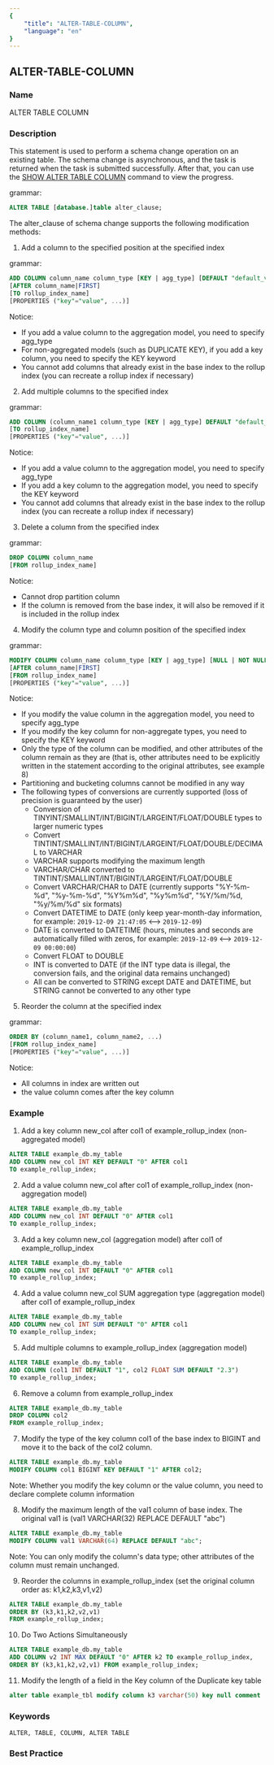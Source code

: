 ```yaml
---
{
    "title": "ALTER-TABLE-COLUMN",
    "language": "en"
}
---
```


<!--
Licensed to the Apache Software Foundation (ASF) under one
or more contributor license agreements.  See the NOTICE file
distributed with this work for additional information
regarding copyright ownership.  The ASF licenses this file
to you under the Apache License, Version 2.0 (the
"License"); you may not use this file except in compliance
with the License.  You may obtain a copy of the License at

  http://www.apache.org/licenses/LICENSE-2.0

Unless required by applicable law or agreed to in writing,
software distributed under the License is distributed on an
"AS IS" BASIS, WITHOUT WARRANTIES OR CONDITIONS OF ANY
KIND, either express or implied.  See the License for the
specific language governing permissions and limitations
under the License.
-->

## ALTER-TABLE-COLUMN

### Name

ALTER TABLE COLUMN

### Description

This statement is used to perform a schema change operation on an existing table. The schema change is asynchronous, and the task is returned when the task is submitted successfully. After that, you can use the [SHOW ALTER TABLE COLUMN](../../Show-Statements/SHOW-ALTER.md) command to view the progress.

grammar:

```sql
ALTER TABLE [database.]table alter_clause;
```

The alter_clause of schema change supports the following modification methods:

1. Add a column to the specified position at the specified index

grammar:

```sql
ADD COLUMN column_name column_type [KEY | agg_type] [DEFAULT "default_value"]
[AFTER column_name|FIRST]
[TO rollup_index_name]
[PROPERTIES ("key"="value", ...)]
```

 Notice:

- If you add a value column to the aggregation model, you need to specify agg_type
- For non-aggregated models (such as DUPLICATE KEY), if you add a key column, you need to specify the KEY keyword
- You cannot add columns that already exist in the base index to the rollup index (you can recreate a rollup index if necessary)

2. Add multiple columns to the specified index

grammar:

```sql
ADD COLUMN (column_name1 column_type [KEY | agg_type] DEFAULT "default_value", ...)
[TO rollup_index_name]
[PROPERTIES ("key"="value", ...)]
```

Notice:

- If you add a value column to the aggregation model, you need to specify agg_type
- If you add a key column to the aggregation model, you need to specify the KEY keyword
- You cannot add columns that already exist in the base index to the rollup index (you can recreate a rollup index if necessary)

3. Delete a column from the specified index

grammar:

```sql
DROP COLUMN column_name
[FROM rollup_index_name]
```

Notice:

- Cannot drop partition column
- If the column is removed from the base index, it will also be removed if it is included in the rollup index

4. Modify the column type and column position of the specified index

 grammar:

```sql
MODIFY COLUMN column_name column_type [KEY | agg_type] [NULL | NOT NULL] [DEFAULT "default_value"]
[AFTER column_name|FIRST]
[FROM rollup_index_name]
[PROPERTIES ("key"="value", ...)]
```

Notice:

- If you modify the value column in the aggregation model, you need to specify agg_type
- If you modify the key column for non-aggregate types, you need to specify the KEY keyword
- Only the type of the column can be modified, and other attributes of the column remain as they are (that is, other attributes need to be explicitly written in the statement according to the original attributes, see example 8)
- Partitioning and bucketing columns cannot be modified in any way
- The following types of conversions are currently supported (loss of precision is guaranteed by the user)
  - Conversion of TINYINT/SMALLINT/INT/BIGINT/LARGEINT/FLOAT/DOUBLE types to larger numeric types
  - Convert TINTINT/SMALLINT/INT/BIGINT/LARGEINT/FLOAT/DOUBLE/DECIMAL to VARCHAR
  - VARCHAR supports modifying the maximum length
  - VARCHAR/CHAR converted to TINTINT/SMALLINT/INT/BIGINT/LARGEINT/FLOAT/DOUBLE
  - Convert VARCHAR/CHAR to DATE (currently supports "%Y-%m-%d", "%y-%m-%d", "%Y%m%d", "%y%m%d", "%Y/%m/%d, "%y/%m/%d" six formats)
  - Convert DATETIME to DATE (only keep year-month-day information, for example: `2019-12-09 21:47:05` <--> `2019-12-09`)
  - DATE is converted to DATETIME (hours, minutes and seconds are automatically filled with zeros, for example: `2019-12-09` <--> `2019-12-09 00:00:00`)
  - Convert FLOAT to DOUBLE
  - INT is converted to DATE (if the INT type data is illegal, the conversion fails, and the original data remains unchanged)
  - All can be converted to STRING except DATE and DATETIME, but STRING cannot be converted to any other type

5. Reorder the column at the specified index

grammar:

```sql
ORDER BY (column_name1, column_name2, ...)
[FROM rollup_index_name]
[PROPERTIES ("key"="value", ...)]
```

Notice:

- All columns in index are written out
- the value column comes after the key column

### Example

1. Add a key column new_col after col1 of example_rollup_index (non-aggregated model)

```sql
ALTER TABLE example_db.my_table
ADD COLUMN new_col INT KEY DEFAULT "0" AFTER col1
TO example_rollup_index;
```

2. Add a value column new_col after col1 of example_rollup_index (non-aggregation model)

```sql
ALTER TABLE example_db.my_table
ADD COLUMN new_col INT DEFAULT "0" AFTER col1
TO example_rollup_index;
```

3. Add a key column new_col (aggregation model) after col1 of example_rollup_index

```sql
ALTER TABLE example_db.my_table
ADD COLUMN new_col INT DEFAULT "0" AFTER col1
TO example_rollup_index;
```

4. Add a value column new_col SUM aggregation type (aggregation model) after col1 of example_rollup_index

```sql
ALTER TABLE example_db.my_table
ADD COLUMN new_col INT SUM DEFAULT "0" AFTER col1
TO example_rollup_index;
```

5. Add multiple columns to example_rollup_index (aggregation model)

```sql
ALTER TABLE example_db.my_table
ADD COLUMN (col1 INT DEFAULT "1", col2 FLOAT SUM DEFAULT "2.3")
TO example_rollup_index;
```

6. Remove a column from example_rollup_index

```sql
ALTER TABLE example_db.my_table
DROP COLUMN col2
FROM example_rollup_index;
```

7. Modify the type of the key column col1 of the base index to BIGINT and move it to the back of the col2 column.

```sql
ALTER TABLE example_db.my_table
MODIFY COLUMN col1 BIGINT KEY DEFAULT "1" AFTER col2;
```

Note: Whether you modify the key column or the value column, you need to declare complete column information

8. Modify the maximum length of the val1 column of base index. The original val1 is (val1 VARCHAR(32) REPLACE DEFAULT "abc")

```sql
ALTER TABLE example_db.my_table
MODIFY COLUMN val1 VARCHAR(64) REPLACE DEFAULT "abc";
```
Note: You can only modify the column's data type; other attributes of the column must remain unchanged.

9. Reorder the columns in example_rollup_index (set the original column order as: k1,k2,k3,v1,v2)

```sql
ALTER TABLE example_db.my_table
ORDER BY (k3,k1,k2,v2,v1)
FROM example_rollup_index;
```

10. Do Two Actions Simultaneously

```sql
ALTER TABLE example_db.my_table
ADD COLUMN v2 INT MAX DEFAULT "0" AFTER k2 TO example_rollup_index,
ORDER BY (k3,k1,k2,v2,v1) FROM example_rollup_index;
```

11. Modify the length of a field in the Key column of the Duplicate key table

```sql
alter table example_tbl modify column k3 varchar(50) key null comment 'to 50'
````

### Keywords

```text
ALTER, TABLE, COLUMN, ALTER TABLE
```

### Best Practice
